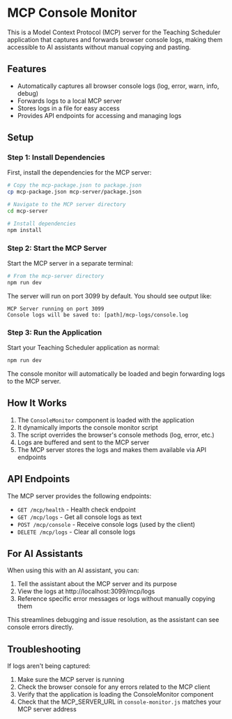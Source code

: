 # MCP Console Monitor

This is a Model Context Protocol (MCP) server for the Teaching Scheduler application that captures and forwards browser console logs, making them accessible to AI assistants without manual copying and pasting.

## Features

- Automatically captures all browser console logs (log, error, warn, info, debug)
- Forwards logs to a local MCP server
- Stores logs in a file for easy access
- Provides API endpoints for accessing and managing logs

## Setup

### Step 1: Install Dependencies

First, install the dependencies for the MCP server:

```bash
# Copy the mcp-package.json to package.json
cp mcp-package.json mcp-server/package.json

# Navigate to the MCP server directory
cd mcp-server

# Install dependencies
npm install
```

### Step 2: Start the MCP Server

Start the MCP server in a separate terminal:

```bash
# From the mcp-server directory
npm run dev
```

The server will run on port 3099 by default. You should see output like:

```
MCP Server running on port 3099
Console logs will be saved to: [path]/mcp-logs/console.log
```

### Step 3: Run the Application

Start your Teaching Scheduler application as normal:

```bash
npm run dev
```

The console monitor will automatically be loaded and begin forwarding logs to the MCP server.

## How It Works

1. The `ConsoleMonitor` component is loaded with the application
2. It dynamically imports the console monitor script
3. The script overrides the browser's console methods (log, error, etc.)
4. Logs are buffered and sent to the MCP server
5. The MCP server stores the logs and makes them available via API endpoints

## API Endpoints

The MCP server provides the following endpoints:

- `GET /mcp/health` - Health check endpoint
- `GET /mcp/logs` - Get all console logs as text
- `POST /mcp/console` - Receive console logs (used by the client)
- `DELETE /mcp/logs` - Clear all console logs

## For AI Assistants

When using this with an AI assistant, you can:

1. Tell the assistant about the MCP server and its purpose
2. View the logs at http://localhost:3099/mcp/logs
3. Reference specific error messages or logs without manually copying them

This streamlines debugging and issue resolution, as the assistant can see console errors directly.

## Troubleshooting

If logs aren't being captured:

1. Make sure the MCP server is running
2. Check the browser console for any errors related to the MCP client
3. Verify that the application is loading the ConsoleMonitor component
4. Check that the MCP_SERVER_URL in `console-monitor.js` matches your MCP server address 